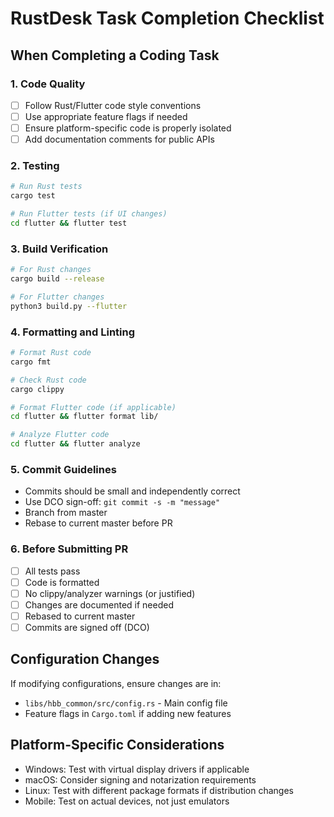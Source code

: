 # RustDesk Task Completion Checklist

## When Completing a Coding Task

### 1. Code Quality
- [ ] Follow Rust/Flutter code style conventions
- [ ] Use appropriate feature flags if needed
- [ ] Ensure platform-specific code is properly isolated
- [ ] Add documentation comments for public APIs

### 2. Testing
```bash
# Run Rust tests
cargo test

# Run Flutter tests (if UI changes)
cd flutter && flutter test
```

### 3. Build Verification
```bash
# For Rust changes
cargo build --release

# For Flutter changes
python3 build.py --flutter
```

### 4. Formatting and Linting
```bash
# Format Rust code
cargo fmt

# Check Rust code
cargo clippy

# Format Flutter code (if applicable)
cd flutter && flutter format lib/

# Analyze Flutter code
cd flutter && flutter analyze
```

### 5. Commit Guidelines
- Commits should be small and independently correct
- Use DCO sign-off: `git commit -s -m "message"`
- Branch from master
- Rebase to current master before PR

### 6. Before Submitting PR
- [ ] All tests pass
- [ ] Code is formatted
- [ ] No clippy/analyzer warnings (or justified)
- [ ] Changes are documented if needed
- [ ] Rebased to current master
- [ ] Commits are signed off (DCO)

## Configuration Changes
If modifying configurations, ensure changes are in:
- `libs/hbb_common/src/config.rs` - Main config file
- Feature flags in `Cargo.toml` if adding new features

## Platform-Specific Considerations
- Windows: Test with virtual display drivers if applicable
- macOS: Consider signing and notarization requirements
- Linux: Test with different package formats if distribution changes
- Mobile: Test on actual devices, not just emulators
